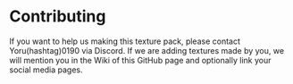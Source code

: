 # Contributing

If you want to help us making this texture pack, please contact Yoru(hashtag)0190 via Discord.
If we are adding textures made by you, we will mention you in the Wiki of this GitHub page and optionally link your social media pages.
